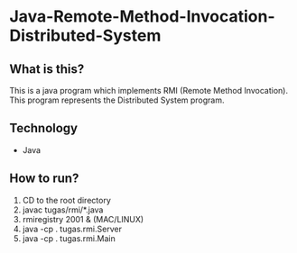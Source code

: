 # Java-Remote-Method-Invocation-Distributed-System

## What is this?
This is a java program which implements RMI (Remote Method Invocation). This program represents the Distributed System program.

## Technology
- Java

## How to run?
1. CD to the root directory
2. javac tugas/rmi/*.java
3. rmiregistry 2001 & (MAC/LINUX)
4. java -cp . tugas.rmi.Server
5. java -cp . tugas.rmi.Main
